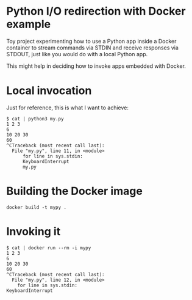 Python I/O redirection with Docker example
===

Toy project experimenting how to use a Python app inside a Docker container to stream commands via STDIN
and receive responses via STDOUT, just like you would do with a local Python app.

This might help in deciding how to invoke apps embedded with Docker.

Local invocation
===

Just for reference, this is what I want to achieve:

    $ cat | python3 my.py 
    1 2 3
    6
    10 20 30
    60
    ^CTraceback (most recent call last):
      File "my.py", line 11, in <module>
          for line in sys.stdin:
          KeyboardInterrupt
          my.py 

Building the Docker image
===

    docker build -t mypy .

Invoking it
===

    $ cat | docker run --rm -i mypy 
    1 2 3
    6
    10 20 30
    60
    ^CTraceback (most recent call last):
      File "my.py", line 12, in <module>
        for line in sys.stdin:
    KeyboardInterrupt

